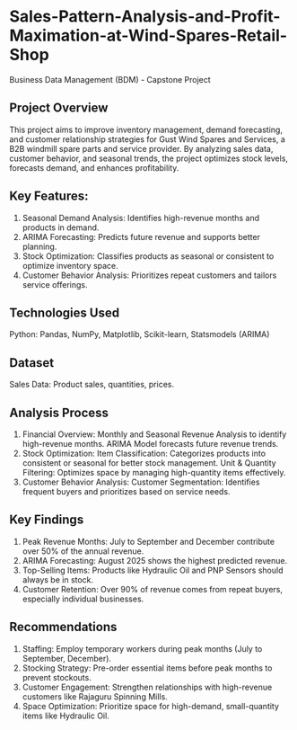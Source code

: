 # Sales-Pattern-Analysis-and-Profit-Maximation-at-Wind-Spares-Retail-Shop
Business Data Management (BDM) - Capstone Project


## Project Overview
This project aims to improve inventory management, demand forecasting, and customer relationship strategies for Gust Wind Spares and Services, a B2B windmill spare parts and service provider. By analyzing sales data, customer behavior, and seasonal trends, the project optimizes stock levels, forecasts demand, and enhances profitability.


## Key Features:
1. Seasonal Demand Analysis: Identifies high-revenue months and products in demand.
2. ARIMA Forecasting: Predicts future revenue and supports better planning.
3. Stock Optimization: Classifies products as seasonal or consistent to optimize inventory space.
4. Customer Behavior Analysis: Prioritizes repeat customers and tailors service offerings.


## Technologies Used
Python: Pandas, NumPy, Matplotlib, Scikit-learn, Statsmodels (ARIMA)


## Dataset
Sales Data: Product sales, quantities, prices.


## Analysis Process
1. Financial Overview:
Monthly and Seasonal Revenue Analysis to identify high-revenue months.
ARIMA Model forecasts future revenue trends.
2. Stock Optimization:
Item Classification: Categorizes products into consistent or seasonal for better stock management.
Unit & Quantity Filtering: Optimizes space by managing high-quantity items effectively.
3. Customer Behavior Analysis:
Customer Segmentation: Identifies frequent buyers and prioritizes based on service needs.


## Key Findings
1. Peak Revenue Months: July to September and December contribute over 50% of the annual revenue.
2. ARIMA Forecasting: August 2025 shows the highest predicted revenue.
3. Top-Selling Items: Products like Hydraulic Oil and PNP Sensors should always be in stock.
4. Customer Retention: Over 90% of revenue comes from repeat buyers, especially individual businesses.


## Recommendations
1. Staffing: Employ temporary workers during peak months (July to September, December).
2. Stocking Strategy: Pre-order essential items before peak months to prevent stockouts.
3. Customer Engagement: Strengthen relationships with high-revenue customers like Rajaguru Spinning Mills.
4. Space Optimization: Prioritize space for high-demand, small-quantity items like Hydraulic Oil.
